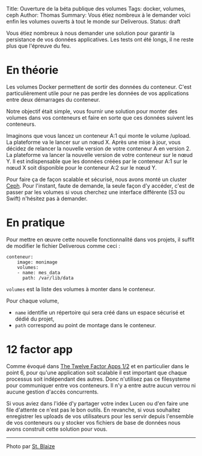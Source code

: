 Title: Ouverture de la béta publique des volumes
Tags: docker, volumes, ceph
Author: Thomas
Summary: Vous étiez nombreux à le demander voici enfin les volumes ouverts à tout le monde sur Deliverous.
Status: draft

Vous étiez nombreux à nous demander une solution pour garantir la persistance de vos données applicatives.
Les tests ont été longs, il ne reste plus que l'épreuve du feu.

# En théorie
Les volumes Docker permettent de sortir des données du conteneur. C'est particulièrement utile pour ne pas perdre les données de vos applications entre deux démarrages du conteneur.

Notre objectif était simple, vous fournir une solution pour monter des volumes dans vos conteneurs et faire en sorte que ces données suivent les conteneurs. 

Imaginons que vous lancez un conteneur A:1 qui monte le volume /upload. La plateforme va le lancer sur un nœud X. Après une mise à jour, vous décidez de relancer la nouvelle version de votre conteneur A en version 2. La plateforme va lancer la nouvelle version de votre conteneur sur le nœud Y. Il est indispensable que les données créées par le conteneur A:1 sur le nœud X soit disponible pour le conteneur A:2 sur le nœud Y.

Pour faire ça de façon scalable et sécurisé, nous avons monté un cluster [Ceph](http://ceph.com/). Pour l'instant, faute de demande, la seule façon d'y accéder, c'est de passer par les volumes si vous cherchez une interface différente (S3 ou Swift) n'hésitez pas à demander.

# En pratique
Pour mettre en œuvre cette nouvelle fonctionnalité dans vos projets, il suffit de modifier le fichier Deliverous comme ceci : 

    conteneur:
        image: monimage
        volumes:
        - name: mes_data
          path: /var/lib/data

`volumes` est la liste des volumes à monter dans le conteneur. 

Pour chaque volume, 

* `name`  identifie un répertoire qui sera créé dans un espace sécurisé et dédié du projet,
* `path`  correspond au point de montage dans le conteneur.

# 12 factor app

Comme évoqué dans [The Twelve Factor Apps 1/2](2014-05-26.twelve-factor-apps-1.html) et en particulier dans le point 6, pour qu'une application soit scalable il est important que chaque processus soit indépendant des autres. Donc n'utilisez pas ce filesysteme pour communiquer entre vos conteneurs. Il n'y a entre autre aucun verrou ni aucune gestion d'accès concurrents.

Si vous aviez dans l'idée d'y partager votre index Lucen ou d'en faire une file d'attente ce n'est pas le bon outils. En revanche, si vous souhaitez enregistrer les uploads de vos utilisateurs pour les servir depuis l'ensemble de vos conteneurs ou y stocker vos fichiers de base de données nous avons construit cette solution pour vous.

---
Photo par [ St. Blaize](https://www.flickr.com/photos/stblaize/3188751116)
